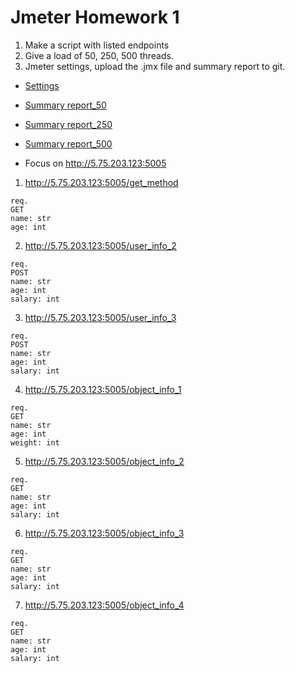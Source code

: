 # Jmeter Homework 1
1. Make a script with listed endpoints
2. Give a load of 50, 250, 500 threads.
3. Jmeter settings, upload the .jmx file and summary report to git.
+ [Settings](https://github.com/MariaDash/Jmeter/blob/main/HW1.jmx)
+ [Summary report_50](https://github.com/MariaDash/Jmeter/blob/main/summary_50.csv)
+ [Summary report_250](https://github.com/MariaDash/Jmeter/blob/main/summary_250.csv)
+ [Summary report_500](https://github.com/MariaDash/Jmeter/blob/main/summary_500.csv)
    
+ Focus on http://5.75.203.123:5005

1) http://5.75.203.123:5005/get_method
```
req.
GET
name: str
age: int
```

2) http://5.75.203.123:5005/user_info_2
```
req.
POST
name: str
age: int
salary: int
```

3) http://5.75.203.123:5005/user_info_3
```
req.
POST
name: str
age: int
salary: int
```
4) http://5.75.203.123:5005/object_info_1
```
req.
GET
name: str
age: int
weight: int
```
5) http://5.75.203.123:5005/object_info_2
```
req.
GET
name: str
age: int
salary: int
```
6) http://5.75.203.123:5005/object_info_3
```
req.
GET
name: str
age: int
salary: int
```
7) http://5.75.203.123:5005/object_info_4
```
req.
GET
name: str
age: int
salary: int
```

